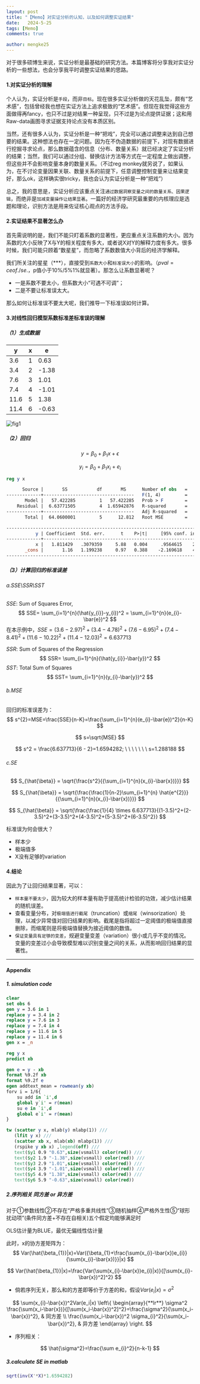 ```yaml
---
layout: post
title: "【Memo】对实证分析的认知，以及如何调整实证结果"
date:   2024-5-25
tags: [Memo]
comments: true

author: mengke25
---
```


对于很多硕博生来说，实证分析是最基础的研究方法。本篇博客将分享我对实证分析的一些想法，也会分享我平时调整实证结果的思路。

<!-- more -->

#### 1.对实证分析的理解

个人认为，实证分析是`手段`，而非`目标`。现在很多实证分析做的天花乱坠，颇有“艺术感”，包括曾经我也想在实证方法上追求极致的“艺术感”。但现在我觉得这些方面做得再fancy，也只不过是对结果一种呈现，只不过是为论点提供证据；这和用Raw-data画图寻求证据支持论点没有本质区别。

当然，还有很多人认为，实证分析是一种“把戏”，完全可以通过调整来达到自己想要的结果。这种想法也存在一定问题。因为在不伪造数据的前提下，对现有数据进行挖掘寻求论点，那么数据蕴含的信息（分布、数量关系）就已经决定了实证分析的结果；当然，我们可以通过分组、替换估计方法等方式在一定程度上做出调整，但这些并不会影响变量本身的数量关系。（不过reg monkey就另说了，如果认为，在不讨论变量因果关联、数量关系的前提下，任意调整控制变量来让结果变好，那么ok，这样确实很tricky，我也会认为实证分析是一种“把戏”）

总之，我的意思是，实证分析应该重点关注`通过数据洞察变量之间的数量关系、因果逻辑`，而绝非是`加减变量操作让结果显著`。一篇好的经济学研究最重要的内核理应是选题和理论，识别方法是用来佐证核心观点的方法手段。

#### 2.实证结果不显著怎么办

首先需说明的是，我们不能只盯着系数的显著性，更应重点关注系数的大小。因为系数的大小反映了X与Y的相关程度有多大，或者说X对Y的解释力度有多大。很多时候，我们可能只顾着“数星星”，而忽略了系数数值大小背后的经济学解释。

我们所关注的星星（***），直接受到`系数大小`和`标准误大小`的影响。（$pval=ceof. / se.$​，p值小于10%/5%1%就显著）。那怎么让系数显著呢？

* 一是系数不要太小，但系数大小“可遇不可调”；
* 二是不要让标准误太大。

那么如何让标准误不要太大呢，我们推导一下标准误如何计算。

#### 3.对线性回归模型系数标准差标准误的理解

##### （1）生成数据

| y    | x    | e     |
| ---- | ---- | ----- |
| 3.6  | 1    | 0.63  |
| 3.4  | 2    | -1.38 |
| 7.6  | 3    | 1.01  |
| 7.4  | 4    | -1.01 |
| 11.6 | 5    | 1.38  |
| 11.4 | 6    | -0.63 |

![fig1](https://mengke25.github.io/images/memo20240525/fig1.png)

##### （2）回归

$$
y = \beta_{0}+\beta_{1}x+\epsilon
$$

$$
y_{i}=\beta_{0}+\beta_{1} x_{i}+e_{i}
$$

```stata
reg y x

      Source |       SS           df       MS      Number of obs   =         6
-------------+----------------------------------   F(1, 4)         =     34.60
       Model |   57.422285         1   57.422285   Prob > F        =    0.0042
    Residual |  6.63771505         4  1.65942876   R-squared       =    0.8964
-------------+----------------------------------   Adj R-squared   =    0.8705
       Total |  64.0600001         5      12.812   Root MSE        =    1.2882

------------------------------------------------------------------------------
           y | Coefficient  Std. err.      t    P>|t|     [95% conf. interval]
-------------+----------------------------------------------------------------
           x |   1.811429   .3079359     5.88   0.004     .9564615    2.666396
       _cons |       1.16   1.199238     0.97   0.388    -2.169618    4.489618
------------------------------------------------------------------------------

```



##### （3）计算回归的标准误差

###### a.SSE\SSR\SST

$SSE$: Sum of Squares Error,
$$
SSE= \sum_{i=1}^{n}(\hat{y_{i}}-y_{i})^2 = \sum_{i=1}^{n}(e_{i}-\bar{e})^2
$$
在本示例中，$SSE=(3.6-2.97)^2+(3.4-4.78)^2+(7.6-6.95)^2+(7.4-8.41)^2+(11.6-10.22)^2+(11.4-12.03)^2 = 6.637713$

$SSR$: Sum of Squares of the Regression
$$
SSR= \sum_{i=1}^{n}(\hat{y_{i}}-\bar{y})^2
$$
$SST$: Total Sum of Squares
$$
SST= \sum_{i=1}^{n}(y_{i}-\bar{y})^2
$$

###### b.MSE

回归的标准误差为：
$$
s^{2}=MSE=\frac{SSE}{n-K}=\frac{\sum_{i=1}^{n}(e_{i}-\bar{e})^2}{n-K}
$$

$$
s=\sqrt{MSE}
$$

$$
s^2 = \frac{6.637713}{6 - 2}=1.6594282; \ \ \ \ \ \ \   s=1.288188
$$

###### c.SE
$$
S_{\hat{\beta}} = \sqrt{\frac{s^2}{{\sum_{i=1}^{n}(x_{i}-\bar{x})}}}
$$

$$
S_{\hat{\beta}} = \sqrt{\frac{\frac{1}{n-2}\sum_{i=1}^{n} \hat{e^{2}}}{{\sum_{i=1}^{n}(x_{i}-\bar{x})}}}
$$

$$
S_{\hat{\beta}} = \sqrt{\frac{\frac{1}{4} \times 6.637713}{(1-3.5)^2+(2-3.5)^2+(3-3.5)^2+(4-3.5)^2+(5-3.5)^2+(6-3.5)^2}}
$$



标准误为何会很大？

* 样本少
* 极端值多
* X没有足够的variation



#### 4.结论

因此为了让回归结果显著，可以：

* `样本量不要太少`，因为较大的样本量有助于提高统计检验的功效，减少估计结果的随机误差。
* 查看变量分布，对`极端值进行截尾`（truncation）或`缩尾`（winsorization）处理，以减少异常值对回归结果的影响。截尾是指将超过一定阈值的极端值直接删除，而缩尾则是将极端值替换为接近阈值的数值。
* `保证变量具有足够的变差`，规避变量变差（variation）很小或几乎不变的情况。变量的变差过小会导致模型难以识别变量之间的关系，从而影响回归结果的显著性。









____

#### Appendix
##### 1. simulation code
```stata
clear 
set obs 6
gen y = 3.6 in 1 
replace y = 3.4 in 2 
replace y = 7.6 in 3
replace y = 7.4 in 4
replace y = 11.6 in 5
replace y = 11.4 in 6
gen x = _n

reg y x
predict xb

gen e = y - xb
format %9.2f xb 
format %9.2f e 
egen addtext_mean = rowmean(y xb)
forv i = 1/6{
	su add in `i',d
	global y`i' = r(mean)
	su e in `i',d
	global e`i' = r(mean)
}

tw (scatter y x, mlab(y) mlabp(1)) /// 
   (lfit y x) /// 
   (scatter xb x, mlab(xb) mlabp(1)) /// 
   (rspike y xb x) ,legend(off) /// 
   text($y1 0.9 "0.63",size(vsmall) color(red)) /// 
   text($y2 1.9 "-1.38",size(vsmall) color(red)) /// 
   text($y3 2.9 "1.01",size(vsmall) color(red)) /// 
   text($y4 3.9 "-1.01",size(vsmall) color(red)) /// 
   text($y5 4.9 "1.38",size(vsmall) color(red)) /// 
   text($y6 5.9 "-0.63",size(vsmall) color(red)) 
```



##### 2.序列相关 同方差 or 异方差
对于①参数线性②不存在“严格多重共线性”③随机抽样④严格外生性⑤“球形扰动项”(条件同方差+不存在自相关)五个假定均能够满足时

OLS估计量为BLUE，最优无偏线性估计量

此时，x的协方差矩阵为：
$$
Var(\hat{\beta_{1}}|x)=Var({\beta_{1}+\frac{\sum(x_{i}-\bar{x})e_{i}}{\sum(x_{i}-\bar{x})}}|x)
$$

$$
Var(\hat{\beta_{1}}|x)=\frac{Var(\sum(x_{i}-\bar{x})e_{i}|x)}{[\sum(x_{i}-\bar{x})^2]^2}
$$

* 倘若序列无关，那么和的方差即等价于方差的和，假设$Var(e_i|x)=\sigma^2$

$$
\sum(x_{i}-\bar{x})^2Var(e_i|x)
\left\{  
             \begin{array}{**lr**}  
             \sigma^2 \frac{\sum(x_i-\bar{x})}{[\sum(x_i-\bar{x})^2]^2}=\frac{\sigma^2}{\sum(x_i-\bar{x})^2}, & 同方差  \\  
             \frac{\sum(x_i-\bar{x})^2 \sigma_{i}^2}{\sum(x_i-\bar{x})^2}, & 异方差   
             \end{array}  
\right.
$$

* 序列相关：

$$
\hat{\sigma^2}=\frac{\sum e_{i}^2}{n-k-1}
$$

##### 3.calculate SE in matlab
```matlab
sqrt(inv(X'*X)*1.6594282)
```
